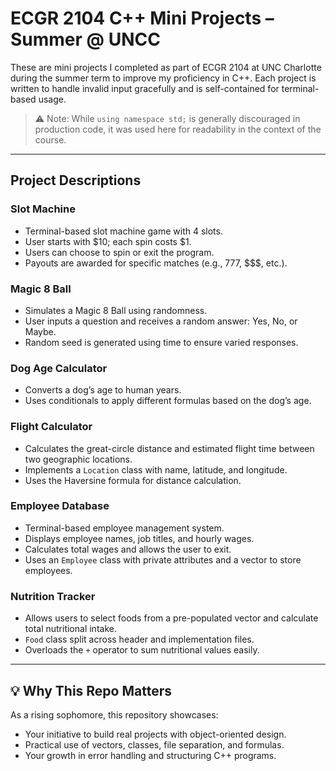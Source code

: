 # ECGR 2104 C++ Mini Projects – Summer @ UNCC

These are mini projects I completed as part of ECGR 2104 at UNC Charlotte during the summer term to improve my proficiency in C++. Each project is written to handle invalid input gracefully and is self-contained for terminal-based usage.

> ⚠️ Note: While `using namespace std;` is generally discouraged in production code, it was used here for readability in the context of the course.

---

## Project Descriptions

### Slot Machine
- Terminal-based slot machine game with 4 slots.
- User starts with $10; each spin costs $1.
- Users can choose to spin or exit the program.
- Payouts are awarded for specific matches (e.g., 777, $$$, etc.).

### Magic 8 Ball
- Simulates a Magic 8 Ball using randomness.
- User inputs a question and receives a random answer: Yes, No, or Maybe.
- Random seed is generated using time to ensure varied responses.

### Dog Age Calculator
- Converts a dog’s age to human years.
- Uses conditionals to apply different formulas based on the dog’s age.

### Flight Calculator
- Calculates the great-circle distance and estimated flight time between two geographic locations.
- Implements a `Location` class with name, latitude, and longitude.
- Uses the Haversine formula for distance calculation.

### Employee Database
- Terminal-based employee management system.
- Displays employee names, job titles, and hourly wages.
- Calculates total wages and allows the user to exit.
- Uses an `Employee` class with private attributes and a vector to store employees.

### Nutrition Tracker
- Allows users to select foods from a pre-populated vector and calculate total nutritional intake.
- `Food` class split across header and implementation files.
- Overloads the `+` operator to sum nutritional values easily.

---

## 💡 Why This Repo Matters

As a rising sophomore, this repository showcases:
- Your initiative to build real projects with object-oriented design.
- Practical use of vectors, classes, file separation, and formulas.
- Your growth in error handling and structuring C++ programs.
